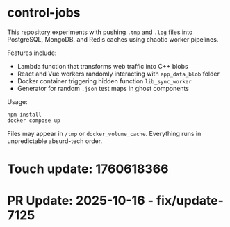 # control-jobs

This repository experiments with pushing `.tmp` and `.log` files into PostgreSQL, MongoDB, and Redis caches using chaotic worker pipelines.

Features include:

* Lambda function that transforms web traffic into C++ blobs
* React and Vue workers randomly interacting with `app_data_blob` folder
* Docker container triggering hidden function `lib_sync_worker`
* Generator for random `.json` test maps in ghost components

Usage:

```
npm install
docker compose up
```

Files may appear in `/tmp` or `docker_volume_cache`.
Everything runs in unpredictable absurd-tech order.

# Touch update: 1760618366

# PR Update: 2025-10-16 - fix/update-7125
